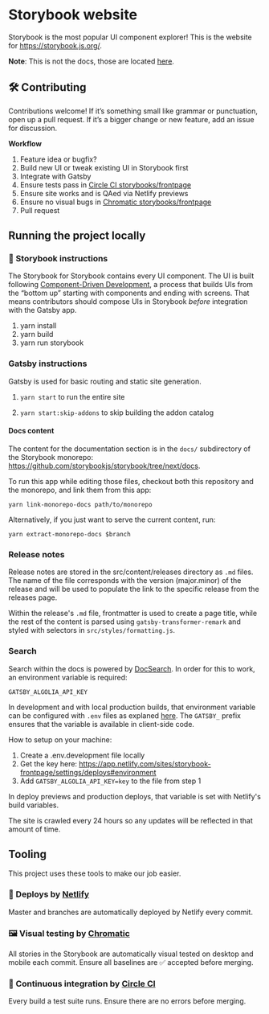 # Storybook website

Storybook is the most popular UI component explorer! This is the website for https://storybook.js.org/.

**Note**: This is not the docs, those are located [here](https://github.com/storybooks/storybook/tree/next/docs).

## 🛠 Contributing

Contributions welcome! If it’s something small like grammar or punctuation, open up a pull request. If it’s a bigger change or new feature, add an issue for discussion.

**Workflow**

1. Feature idea or bugfix?
2. Build new UI or tweak existing UI in Storybook first
3. Integrate with Gatsby
4. Ensure tests pass in [Circle CI storybooks/frontpage](https://circleci.com/gh/storybooks/frontpage)
5. Ensure site works and is QAed via Netlify previews
6. Ensure no visual bugs in [Chromatic storybooks/frontpage](https://www.chromatic.com/builds?appId=5be26744d2f6250024a9117d)
7. Pull request

## Running the project locally

### 📕 Storybook instructions

The Storybook for Storybook contains every UI component. The UI is built following [Component-Driven Development](https://blog.hichroma.com/component-driven-development-ce1109d56c8e), a process that builds UIs from the “bottom up” starting with components and ending with screens. That means contributors should compose UIs in Storybook _before_ integration with the Gatsby app.

1. yarn install
2. yarn build
3. yarn run storybook

### Gatsby instructions

Gatsby is used for basic routing and static site generation.

1. `yarn start` to run the entire site

2. `yarn start:skip-addons` to skip building the addon catalog

#### Docs content

The content for the documentation section is in the `docs/` subdirectory of the Storybook monorepo: https://github.com/storybookjs/storybook/tree/next/docs.

To run this app while editing those files, checkout both this repository and the monorepo, and link them from this app:

```
yarn link-monorepo-docs path/to/monorepo
```

Alternatively, if you just want to serve the current content, run:

```
yarn extract-monorepo-docs $branch
```

### Release notes

Release notes are stored in the src/content/releases directory as `.md` files. The name of the file corresponds with the version (major.minor) of the release and will be used to populate the link to the specific release from the releases page.

Within the release's `.md` file, frontmatter is used to create a page title, while the rest of the content is parsed using `gatsby-transformer-remark` and styled with selectors in `src/styles/formatting.js`.

### Search

Search within the docs is powered by [DocSearch](https://docsearch.algolia.com/). In order for this to work, an environment variable is required:

`GATSBY_ALGOLIA_API_KEY`

In development and with local production builds, that environment variable can be configured with `.env` files as explaned [here](https://www.gatsbyjs.com/docs/environment-variables/#client-side-javascript). The `GATSBY_` prefix ensures that the variable is available in client-side code.

How to setup on your machine:

1. Create a .env.development file locally
2. Get the key here: https://app.netlify.com/sites/storybook-frontpage/settings/deploys#environment
3. Add `GATSBY_ALGOLIA_API_KEY=key` to the file from step 1

In deploy previews and production deploys, that variable is set with Netlify's build variables.

The site is crawled every 24 hours so any updates will be reflected in that amount of time.

## Tooling

This project uses these tools to make our job easier.

### 💫 Deploys by [Netlify](https://netlify.com)

Master and branches are automatically deployed by Netlify every commit.

### 🖼 Visual testing by [Chromatic](https://www.chromatic.com/library?appId=5be26744d2f6250024a9117d)

All stories in the Storybook are automatically visual tested on desktop and mobile each commit. Ensure all baselines are ✅ accepted before merging.

### 🚦 Continuous integration by [Circle CI](https://circleci.com/gh/storybookjs/frontpage)

Every build a test suite runs. Ensure there are no errors before merging.

